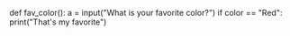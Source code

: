 def fav_color():
	a = input("What is your favorite color?")
	if color == "Red":
		print("That's my favorite")